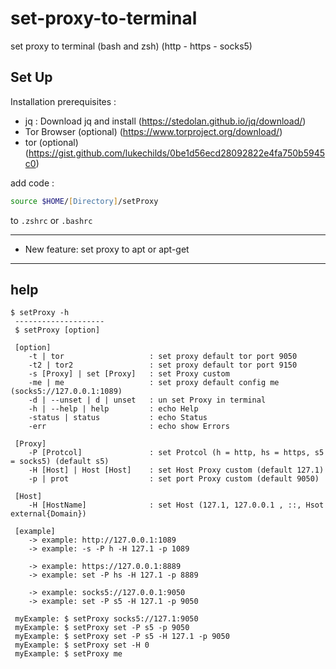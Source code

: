 # set-proxy-to-terminal

set proxy to terminal (bash and zsh) (http - https - socks5)

## Set Up

Installation prerequisites :

-   jq : Download jq and install (https://stedolan.github.io/jq/download/)
-   Tor Browser (optional) (https://www.torproject.org/download/)
-   tor (optional) (https://gist.github.com/lukechilds/0be1d56ecd28092822e4fa750b5945c0)

add code :

```zsh
source $HOME/[Directory]/setProxy
```

to `.zshrc` or `.bashrc`

---
* New feature: set proxy to apt or apt-get
---

## help

```text
$ setProxy -h
 --------------------
 $ setProxy [option]

 [option]
    -t | tor                   : set proxy default tor port 9050
    -t2 | tor2                 : set proxy default tor port 9150
    -s [Proxy] | set [Proxy]   : set Proxy custom
    -me | me                   : set proxy default config me (socks5://127.0.0.1:1089)
    -d | --unset | d | unset   : un set Proxy in terminal
    -h | --help | help         : echo Help
    -status | status           : echo Status
    -err                       : echo show Errors

 [Proxy]
    -P [Protcol]               : set Protcol (h = http, hs = https, s5 = socks5) (default s5)
    -H [Host] | Host [Host]    : set Host Proxy custom (default 127.1)
    -p | prot                  : set port Proxy custom (default 9050)

 [Host]
    -H [HostName]              : set Host (127.1, 127.0.0.1 , ::, Hsot external{Domain})

 [example]
    -> example: http://127.0.0.1:1089
    -> example: -s -P h -H 127.1 -p 1089

    -> example: https://127.0.0.1:8889
    -> example: set -P hs -H 127.1 -p 8889

    -> example: socks5://127.0.0.1:9050
    -> example: set -P s5 -H 127.1 -p 9050

 myExample: $ setProxy socks5://127.1:9050
 myExample: $ setProxy set -P s5 -p 9050
 myExample: $ setProxy set -P s5 -H 127.1 -p 9050
 myExample: $ setProxy set -H 0
 myExample: $ setProxy me

```

<!-- photos  -->
<!-- ![$ setProxy tor](https://) -->
